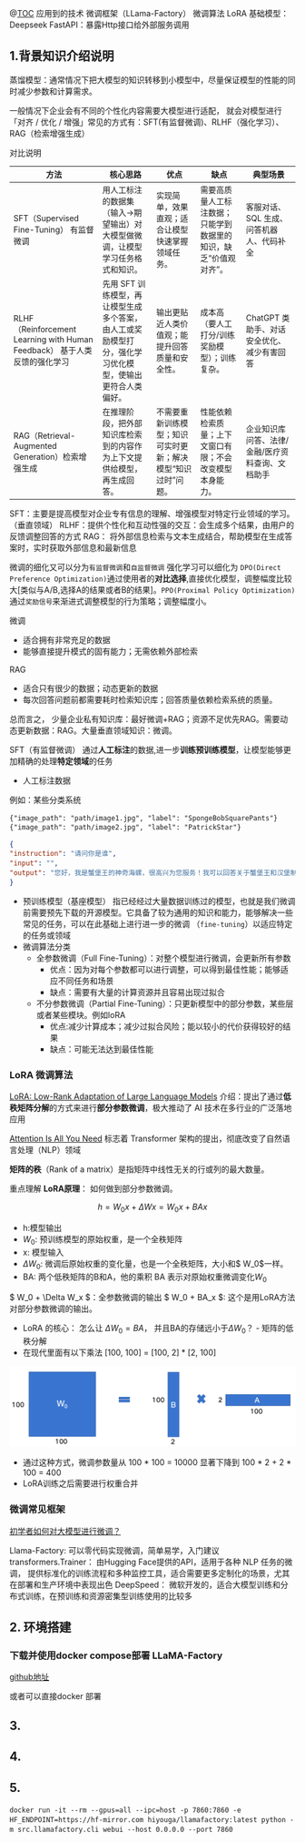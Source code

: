 @[TOC](微调大模型并部署服务提供外部调用)
应用到的技术 微调框架（LLama-Factory）
微调算法 LoRA 
基础模型：Deepseek
FastAPI：暴露Http接口给外部服务调用

## 1.背景知识介绍说明
蒸馏模型：通常情况下把大模型的知识转移到小模型中，尽量保证模型的性能的同时减少参数和计算需求。

一般情况下企业会有不同的个性化内容需要大模型进行适配， 就会对模型进行「对齐 / 优化 / 增强」常见的方式有：SFT(有监督微调)、RLHF（强化学习）、RAG（检索增强生成）

对比说明

| 方法                                                            | 核心思路                                    | 优点 | 缺点 | 典型场景                       |
|---------------------------------------------------------------|-----------------------------------------|----| ---- |----------------------------|
| SFT（Supervised Fine-Tuning） 有监督微调 | 用人工标注的数据集（输入→期望输出）对大模型做微调，让模型学习任务格式和知识。 | 实现简单，效果直观；适合让模型快速掌握领域任务。 | 需要高质量人工标注数据；只能学到数据里的知识，缺乏“价值观对齐”。 | 客服对话、SQL 生成、问答机器人、代码补全     |
| RLHF （Reinforcement Learning with Human Feedback） 基于人类反馈的强化学习 |先用 SFT 训练模型，再让模型生成多个答案，由人工或奖励模型打分，强化学习优化模型，使输出更符合人类偏好。| 输出更贴近人类价值观；能提升回答质量和安全性。 | 成本高（要人工打分/训练奖励模型）；训练复杂。| ChatGPT 类助手、对话安全优化、减少有害回答  |
| RAG（Retrieval-Augmented Generation）检索增强生成 | 在推理阶段，把外部知识库检索到的内容作为上下文提供给模型，再生成回答。| 不需要重新训练模型；知识可实时更新；解决模型“知识过时”问题。|性能依赖检索质量；上下文窗口有限；不会改变模型本身能力。| 企业知识库问答、法律/金融/医疗资料查询、文档助手  | 

SFT：主要是提高模型对企业专有信息的理解、增强模型对特定行业领域的学习。（垂直领域）
RLHF：提供个性化和互动性强的交互：会生成多个结果，由用户的反馈调整回答的方式
RAG： 将外部信息检索与⽂本⽣成结合，帮助模型在⽣成答案时，实时获取外部信息和最新信息

微调的细化又可以分为`有监督微调`和`自监督微调`
强化学习可以细化为 `DPO(Direct Preference Optimization)`通过使用者的**对比选择**,直接优化模型，调整幅度比较大[类似与A/B,选择A的结果或者B的结果]。`PPO(Proximal Policy Optimization)`通过`奖励信号`来渐进式调整模型的行为策略；调整幅度小。

微调
- 适合拥有非常充足的数据
- 能够直接提升模式的固有能力；无需依赖外部检索

RAG
- 适合只有很少的数据；动态更新的数据
- 每次回答问题前都需要耗时检索知识库；回答质量依赖检索系统的质量。

总而言之， 少量企业私有知识库：最好微调+RAG；资源不足优先RAG。需要动态更新数据：RAG。大量垂直领域知识：微调。

SFT（有监督微调）
通过**人工标注**的数据,进一步**训练预训练模型**，让模型能够更加精确的处理**特定领域**的任务
- 人工标注数据
  
例如：某些分类系统
```
{"image_path": "path/image1.jpg", "label": "SpongeBobSquarePants"}
{"image_path": "path/image2.jpg", "label": "PatrickStar"}
```

```json
{
"instruction": "请问你是谁",
"input": "",
"output": "您好，我是蟹堡王的神奇海螺，很⾼兴为您服务！我可以回答关于蟹堡王和汉堡制作的任何问题，您有什么需要帮助的吗？"
}
```
- 预训练模型（基座模型）
  指已经经过大量数据训练过的模型，也就是我们微调前需要预先下载的开源模型。它具备了较为通⽤的知识和能⼒，能够解决⼀些常⻅的任务，可以在此基础上进⾏进⼀步的微调 （`fine-tuning`）以适应特定的任务或领域
- 微调算法分类
  - 全参数微调（Full Fine-Tuning）：对整个模型进行微调，会更新所有参数
    - 优点：因为对每个参数都可以进行调整，可以得到最佳性能；能够适应不同任务和场景
    - 缺点：需要有大量的计算资源并且容易出现过拟合
  - 不分参数微调（Partial Fine-Tuning）：只更新模型中的部分参数，某些层或者某些模块。例如loRA
    - 优点:减少计算成本；减少过拟合风险；能以较小的代价获得较好的结果
    - 缺点：可能无法达到最佳性能

### LoRA 微调算法
[LoRA: Low-Rank Adaptation of Large Language Models](https://arxiv.org/abs/2106.09685)
介绍：提出了通过**低秩矩阵分解**的⽅式来进⾏**部分参数微调**，极⼤推动了 AI 技术在多⾏业的⼴泛落地应⽤

[Attention Is All You Need](https://arxiv.org/abs/1706.03762)
标志着 Transformer 架构的提出，彻底改变了⾃然语⾔处理（NLP）领域

**矩阵的秩**（Rank of a matrix）是指矩阵中线性⽆关的⾏或列的最⼤数量。

重点理解
**LoRA原理**：
如何做到部分参数微调。

$$
h = W_0x + \Delta Wx = W_0x + BAx
$$
- h:模型输出
- $W_0$:  预训练模型的原始权重，是一个全秩矩阵
- x: 模型输入
- $\Delta W_0$: 微调后原始权重的变化量，也是一个全秩矩阵，大小和$ W_0$一样。
- BA: 两个低秩矩阵的B和A，他的乘积 BA 表示对原始权重微调变化$W_0$

$ W_0 + \Delta W_x $：全参数微调的输出
$ W_0 + BA_x $: 这个是用LoRA方法对部分参数微调的输出。

- LoRA 的核心： 怎么让 $\Delta W_0 = BA$， 并且BA的存储远小于$\Delta W_0$？ - 矩阵的低秩分解
- 在现代里面有以下乘法 [100, 100] = [100, 2] * [2, 100]

![矩阵的低秩分解.png](image/%E7%9F%A9%E9%98%B5%E7%9A%84%E4%BD%8E%E7%A7%A9%E5%88%86%E8%A7%A3.png)

- 通过这种方式，微调参数量从 100 * 100 = 10000 显著下降到 100 * 2 + 2 * 100 = 400
- LoRA训练之后需要进行权重合并

### 微调常见框架

[初学者如何对大模型进行微调？](https://www.zhihu.com/question/638803488/answer/84354509523)

Llama-Factory: 可以零代码实现微调，简单易学，入门建议
transformers.Trainer： 由Hugging Face提供的API，适⽤于各种 NLP 任务的微调， 提供标准化的训练流程和多种监控⼯具，适合需要更多定制化的场景，尤其在部署和⽣产环境中表现出⾊
DeepSpeed： 微软开发的，适合大模型训练和分布式训练，在预训练和资源密集型训练使用的比较多

## 2. 环境搭建

### 下载并使用docker compose部署 LLaMA-Factory
[github地址](https://github.com/hiyouga/LLaMA-Factory)

或者可以直接docker 部署





## 3.

## 4.

## 5.



`docker run -it --rm --gpus=all --ipc=host -p 7860:7860 -e HF_ENDPOINT=https://hf-mirror.com hiyouga/llamafactory:latest python -m src.llamafactory.cli webui --host 0.0.0.0 --port 7860`
